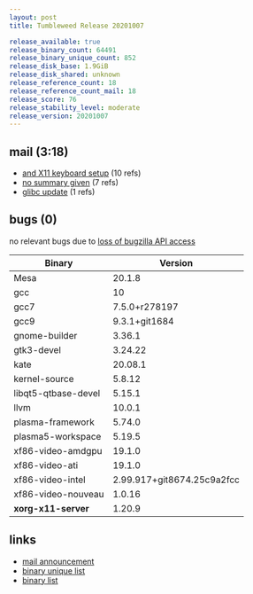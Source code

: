 ```yaml
---
layout: post
title: Tumbleweed Release 20201007

release_available: true
release_binary_count: 64491
release_binary_unique_count: 852
release_disk_base: 1.9GiB
release_disk_shared: unknown
release_reference_count: 18
release_reference_count_mail: 18
release_score: 76
release_stability_level: moderate
release_version: 20201007
---
```


## mail (3:18)

- [and X11 keyboard setup](https://lists.opensuse.org/opensuse-factory/2020-10/msg00064.html) (10 refs)
- [no summary given](https://lists.opensuse.org/opensuse-factory/2020-10/msg00058.html) (7 refs)
- [glibc update](https://lists.opensuse.org/opensuse-factory/2020-10/msg00057.html) (1 refs)

## bugs (0)

<!--more-->

no relevant bugs due to [loss of bugzilla API access](https://bugzilla.opensuse.org/show_bug.cgi?id=1157722)

Binary | Version
--- | ---
Mesa | 20.1.8
gcc | 10
gcc7 | 7.5.0+r278197
gcc9 | 9.3.1+git1684
gnome-builder | 3.36.1
gtk3-devel | 3.24.22
kate | 20.08.1
kernel-source | 5.8.12
libqt5-qtbase-devel | 5.15.1
llvm | 10.0.1
plasma-framework | 5.74.0
plasma5-workspace | 5.19.5
xf86-video-amdgpu | 19.1.0
xf86-video-ati | 19.1.0
xf86-video-intel | 2.99.917+git8674.25c9a2fcc
xf86-video-nouveau | 1.0.16
**xorg-x11-server** | 1.20.9

## links

- [mail announcement](https://lists.opensuse.org/opensuse-factory/2020-10/msg00055.html)
- [binary unique list](http://download.opensuse.org/history/20201007/rpm.unique.list)
- [binary list](http://download.opensuse.org/history/20201007/rpm.list)
